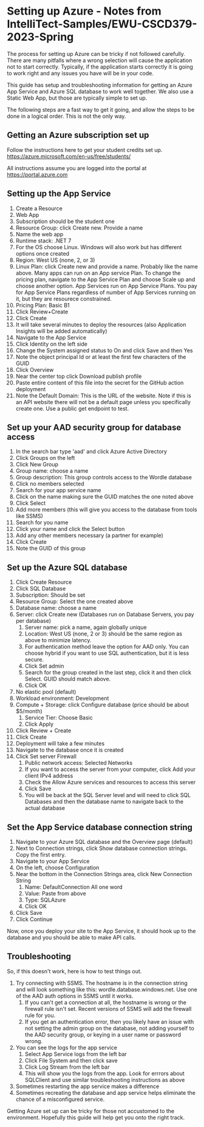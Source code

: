 # Setting up Azure - Notes from IntelliTect-Samples/EWU-CSCD379-2023-Spring

The process for setting up Azure can be tricky if not followed carefully. There are many pitfalls where a wrong selection will 
cause the application not to start correctly. Typically, if the application starts correctly it is going to work right and any
issues you have will be in your code. 

This guide has setup and troubleshooting information for getting an Azure App Service and Azure SQL database to work well 
together. We also use a Static Web App, but those are typically simple to set up.

The following steps are a fast way to get it going, and allow the steps to be done in a logical order. This is not the only way.

## Getting an Azure subscription set up
Follow the instructions here to get your student credits set up. https://azure.microsoft.com/en-us/free/students/

All instructions assume you are logged into the portal at https://portal.azure.com


## Setting up the App Service
1. Create a Resource
2. Web App
3. Subscription should be the student one
4. Resource Group: click Create new. Provide a name
5. Name the web app
6. Runtime stack: .NET 7
7. For the OS choose Linux. Windows will also work but has different options once created
8. Region: West US (none, 2, or 3)
9. Linux Plan: click Create new and provide a name. Probably like the name above. Many apps can run on an App service Plan. To change the pricing plan, navigate to the App Service Plan and choose Scale up and choose another option. App Services run on App Service Plans. You pay for App Service Plans regardless of number of App Services running on it, but they are resourece constrained.
10. Pricing Plan: Basic B1
11. Click Review+Create
12. Click Create
13. It will take several minutes to deploy the resources (also Application Insights will be added automatically)
14. Navigate to the App Service
15. Click Identity on the left side
16. Change the System assigned status to On and click Save and then Yes
17. Note the object principal Id or at least the first few characters of the GUID
18. Click Overview
19. Near the center top click Download publish profile
20. Paste entire content of this file into the secret for the GitHub action deployment
21. Note the Default Domain: This is the URL of the website. Note if this is an API website there will not be a default page unless you specifically create one. Use a public get endpoint to test.


## Set up your AAD security group for database access
1. In the search bar type 'aad' and click Azure Active Directory
2. Click Groups on the left
3. Click New Group
4. Group name: choose a name
5. Group description: This group controls access to the Wordle database
6. Click no members selected
7. Search for your app service name
8. Click on the name making sure the GUID matches the one noted above
9. Click Select
10. Add more members (this will give you access to the database from tools like SSMS)
11. Search for you name
12. Click your name and click the Select button
13. Add any other members necessary (a partner for example)
14. Click Create
15. Note the GUID of this group


## Set up the Azure SQL database
1. Click Create Resource
2. Click SQL Database
3. Subscription: Should be set
4. Resource Group: Select the one created above
5. Database name: choose a name
6. Server: click Create new (Databases run on Database Servers, you pay per database)
   1. Server name: pick a name, again globally unique
   2. Location: West US (none, 2 or 3) should be the same region as above to minimize latency.
   3. For authentication method leave the option for AAD only. You can choose hybrid if you want to use SQL authentication, but it is less secure.
   4. Click Set admin
   5. Search for the group created in the last step, click it and then click Select. GUID should match above.
   6. Click OK
9. No elastic pool (default)
10. Workload environment: Development
11. Compute + Storage: click Configure database (price should be about $5/month)
    1. Service Tier: Choose Basic
    2. Click Apply 
13. Click Review + Create
14. Click Create
15. Deployment will take a few minutes
16. Navigate to the database once it is created
17. Click Set server Firewall
    1. Public network access: Selected Networks
    2. If you want to access the server from your computer, click Add your client IPv4 address
    4. Check the Allow Azure services and resources to access this server
    5. Click Save
    6. You will be back at the SQL Server level and will need to click SQL Databases and then the database name to navigate back to the actual database

## Set the App Service database connection string
1. Navigate to your Azure SQL database and the Overview page (default)
2. Next to Connection strings, click Show database connection strings. Copy the first entry.
3. Navigate to your App Service
4. On the left, choose Configuration
5. Near the bottom in the Connection Strings area, click New Connection String
   1. Name: DefaultConnection  All one word
   2. Value: Paste from above
   3. Type: SQLAzure
   4. Click OK
6. Click Save
7. Click Continue

Now, once you deploy your site to the App Service, it should hook up to the database and you should be able to make API calls.

## Troubleshooting
So, if this doesn't work, here is how to test things out.
1. Try connecting with SSMS. The hostname is in the connection string and will look something like this: wordle.database.windows.net. Use one of the AAD auth options in SSMS until it works.
   1. If you can't get a connection at all, the hostname is wrong or the firewall rule isn't set. Recent versions of SSMS will add the firewall rule for you.
   2. If you get an authentication error, then you likely have an issue with not setting the admin group on the database, not adding yourself to the AAD security group, or keying in a user name or password wrong.
2. You can see the logs for the app service
   1. Select App Service logs from the left bar
   2. Click File System and then click save
   3. Click Log Stream from the left bar
   4. This will show you the logs from the app. Look for errrors about SQLClient and use similar troubleshooting instructions as above
3. Sometimes restarting the app service makes a difference
4. Sometimes recreating the database and app service helps eliminate the chance of a misconfigured service.

Getting Azure set up can be tricky for those not accustomed to the environment. Hopefully this guide will help get you onto the right track.
